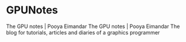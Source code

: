 # GPUNotes
The GPU notes | Pooya Eimandar
The GPU notes | Pooya Eimandar The blog for tutorials, articles and diaries of a graphics programmer
